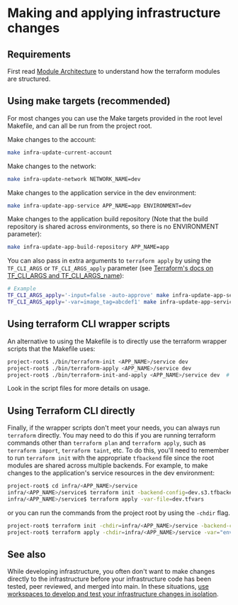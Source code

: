# Making and applying infrastructure changes

## Requirements

First read [Module Architecture](./module-architecture.md) to understand how the terraform modules are structured.

## Using make targets (recommended)

For most changes you can use the Make targets provided in the root level Makefile, and can all be run from the project root.

Make changes to the account:

```bash
make infra-update-current-account
```

Make changes to the network:

```bash
make infra-update-network NETWORK_NAME=dev
```

Make changes to the application service in the dev environment:

```bash
make infra-update-app-service APP_NAME=app ENVIRONMENT=dev
```

Make changes to the application build repository (Note that the build repository is shared across environments, so there is no ENVIRONMENT parameter):

```bash
make infra-update-app-build-repository APP_NAME=app
```

You can also pass in extra arguments to `terraform apply` by using the `TF_CLI_ARGS` or `TF_CLI_ARGS_apply` parameter (see [Terraform's docs on TF_CLI_ARGS and TF_CLI_ARGS_name](https://developer.hashicorp.com/terraform/cli/config/environment-variables#tf_cli_args-and-tf_cli_args_name)):

```bash
# Example
TF_CLI_ARGS_apply='-input=false -auto-approve' make infra-update-app-service APP_NAME=app ENVIRONMENT=dev
TF_CLI_ARGS_apply='-var=image_tag=abcdef1' make infra-update-app-service APP_NAME=app ENVIRONMENT=dev
```

## Using terraform CLI wrapper scripts

An alternative to using the Makefile is to directly use the terraform wrapper scripts that the Makefile uses:

```bash
project-root$ ./bin/terraform-init <APP_NAME>/service dev
project-root$ ./bin/terraform-apply <APP_NAME>/service dev
project-root$ ./bin/terraform-init-and-apply <APP_NAME>/service dev  # calls init and apply in the same script
```

Look in the script files for more details on usage.

## Using Terraform CLI directly

Finally, if the wrapper scripts don't meet your needs, you can always run `terraform` directly. You may need to do this if you are running terraform commands other than `terraform plan` and `terraform apply`, such as `terraform import`, `terraform taint`, etc. To do this, you'll need to remember to run `terraform init` with the appropriate `tfbackend` file since the root modules are shared across multiple backends. For example, to make changes to the application's service resources in the dev environment:

```bash
project-root$ cd infra/<APP_NAME>/service
infra/<APP_NAME>/service$ terraform init -backend-config=dev.s3.tfbackend
infra/<APP_NAME>/service$ terraform apply -var-file=dev.tfvars
```

or you can run the commands from the project root by using the `-chdir` flag.

```bash
project-root$ terraform init -chdir=infra/<APP_NAME>/service -backend-config=dev.s3.tfbackend
project-root$ terraform apply -chdir=infra/<APP_NAME>/service -var="environment_name=dev"
```

## See also

While developing infrastructure, you often don't want to make changes directly to the infrastructure before your infrastructure code has been tested, peer reviewed, and merged into main. In these situations, [use workspaces to develop and test your infrastructure changes in isolation](./develop-and-test-infrastructure-in-isolation-using-workspaces.md).
